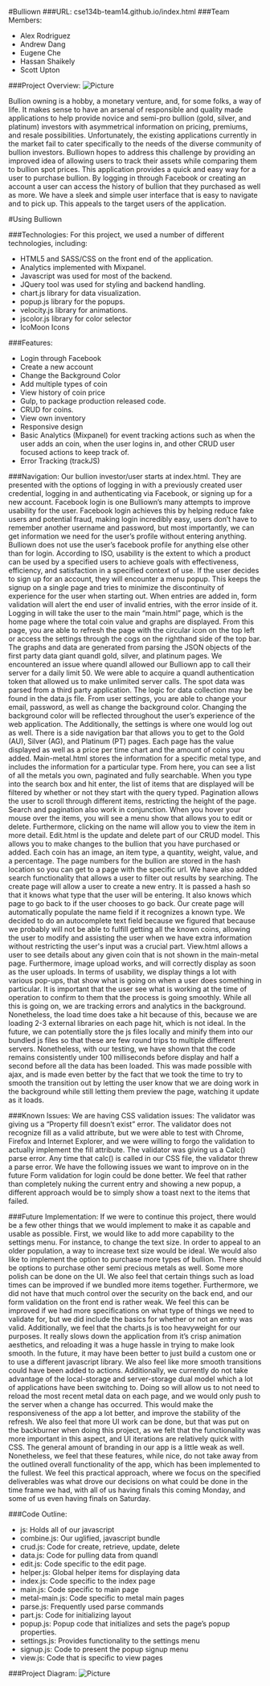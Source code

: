 #Bulliown 
###URL: cse134b-team14.github.io/index.html
###Team Members:
* Alex Rodriguez
* Andrew Dang
* Eugene Che
* Hassan Shaikely
* Scott Upton
 
###Project Overview:
![Picture](https://github.com/cse134b-team14/cse134b-team14.github.io/blob/master/Bulliown.jpg)

Bullion owning is a hobby, a monetary venture, and, for some folks, a way of life. It makes sense to have an arsenal of responsible and quality made applications to help provide novice and semi-pro bullion (gold, silver, and platinum) investors with asymmetrical information on pricing, premiums, and resale possibilities. Unfortunately, the existing applications currently in the market fail to cater specifically to the needs of the diverse community of bullion investors. Bulliown hopes to address this challenge by providing an improved idea of allowing users to track their assets while comparing them to bullion spot prices. This application provides a quick and easy way for a user to purchase bullion. By logging in through Facebook or creating an account a user can access the history of bullion that they purchased as well as more. We have a sleek and simple user interface that is easy to navigate and to pick up. This appeals to the target users of the application.
 
#Using Bulliown
 
###Technologies:
For this project, we used a number of different technologies, including:
* HTML5 and SASS/CSS on the front end of the application.
* Analytics implemented with Mixpanel.
* Javascript was used for most of the backend.
* JQuery tool was used for styling and backend handling.
* chart.js library for data visualization.
* popup.js library for the popups.
* velocity.js library for animations.
* jscolor.js library for color selector
* IcoMoon Icons
 
###Features:
* Login through Facebook
* Create a new account
* Change the Background Color
* Add multiple types of coin
* View history of coin price
* Gulp, to package production released code.
* CRUD for coins.
* View own inventory
* Responsive design
* Basic Analytics (Mixpanel) for event tracking actions such as when the user adds an coin, when the user logins in, and other CRUD user focused actions to keep track of.
* Error Tracking (trackJS)
 
###Navigation:
Our bullion investor/user starts at index.html. They are presented with the options of logging in with a previously created user credential, logging in and authenticating via Facebook, or signing up for a new account. Facebook login is one Bulliown’s many attempts to improve usability for the user. Facebook login achieves this by helping reduce fake users and potential fraud, making login incredibly easy, users don’t have to remember another username and password, but most importantly, we can get information we need for the user’s profile without entering anything. Bulliown does not use the user’s facebook profile for anything else other than for login. According to ISO, usability is the extent to which a product can be used by a specified users to achieve goals with effectiveness, efficiency, and satisfaction in a specified context of use. If the user decides to sign up for an account, they will encounter a menu popup. This keeps the signup on a single page and tries to minimize the discontinuity of experience for the user when starting out. When entries are added in, form validation will alert the end user of invalid entries, with the error inside of it. Logging in will take the user to the main “main.html” page, which is the home page where the total coin value and graphs are displayed. From this page, you are able to refresh the page with the circular icon on the top left or access the settings through the cogs on the righthand side of the top bar. The graphs and data are generated from parsing the JSON objects of the first party data giant quandl gold, silver, and platinum pages. We encountered an issue where quandl allowed our Bulliown app to call their server for a daily limit 50. We were able to acquire a quandl authentication token that allowed us to make unlimited server calls. The spot data was parsed from a third party application. The logic for data collection may be found in the data.js file. From user settings, you are able to change your email, password, as well as change the background color. Changing the background color will be reflected throughout the user’s experience of the web application.  The Additionally, the settings is where one would log out as well. There is a side navigation bar that allows you to get to the Gold (AU), Silver (AG), and Platinum (PT) pages. Each page has the value displayed as well as a price per time chart and the amount of coins you added. Main-metal.html stores the information for a specific metal type, and includes the information for a particular type. From here, you can see a list of all the metals you own, paginated and fully searchable. When you type into the search box and hit enter, the list of items that are displayed will be filtered by whether or not they start with the query typed. Pagination allows the user to scroll through different items, restricting the height of the page. Search and pagination also work in conjunction. When you hover your mouse over the items, you will see a menu show that allows you to edit or delete. Furthermore, clicking on the name will allow you to view the item in more detail. Edit.html is the update and delete part of our CRUD model. This allows you to make changes to the bullion that you have purchased or added. Each coin has an image, an item type, a quantity, weight, value, and a percentage. The page numbers for the bullion are stored in the hash location so you can get to a page with the specific url. We have also added search functionality that allows a user to filter out results by searching. The create page will allow a user to create a new entry. It is passed a hash so that it knows what type that the user will be entering. It also knows which page to go back to if the user chooses to go back. Our create page will automatically populate the name field if it recognizes a known type.  We decided to do an autocomplete text field because we figured that because we probably will not be able to fulfill getting all the known coins, allowing the user to modify and assisting the user when we have extra information without restricting the user's input was a crucial part. View.html allows a user to see details about any given coin that is not shown in the main-metal page. Furthermore, image upload works, and will correctly display as soon as the user uploads. In terms of usability, we display things a lot with various pop-ups, that show what is going on when a user does something in particular. It is important that the user see what is working at the time of operation to confirm to them that the process is going smoothly. While all this is going on, we are tracking errors and analytics in the background. Nonetheless, the load time does take a hit because of this, because we are loading 2-3 external libraries on each page hit, which is not ideal. In the future, we can potentially store the js files locally and minify them into our bundled js files so that these are few round trips to multiple different servers. Nonetheless, with our testing, we have shown that the code remains consistently under 100 milliseconds before display and half a second before all the data has been loaded. This was made possible with ajax, and is made even better by the fact that we took the time to try to smooth the transition out by letting the user know that we are doing work in the background while still letting them preview the page, watching it update as it loads.
 
###Known Issues:
We are having CSS validation issues:
The validator was giving us a “Property fill doesn’t exist” error. The validator does not recognize fill as a valid attribute, but we were able to test with Chrome, Firefox and Internet Explorer, and we were willing to forgo the validation to actually implement the fill attribute.
The validator was giving us a Calc() parse error. Any time that calc() is called in our CSS file, the validator threw a parse error.
We have the following issues we want to improve on in the future
Form validation for login could be done better. We feel that rather than completely nuking the current entry and showing a new popup, a different approach would be to simply show a toast next to the items that failed.
 
###Future Implementation:
If we were to continue this project, there would be a few other things that we would implement to make it as capable and usable as possible. First, we would like to add more capability to the settings menu. For instance, to change the text size. In order to appeal to an older population, a way to increase text size would be ideal. We would also like to implement the option to purchase more types of bullion. There should be options to purchase other semi precious metals as well. Some more polish can be done on the UI. We also feel that certain things such as load times can be improved if we bundled more items together. Furthermore, we did not have that much control over the security on the back end, and our form validation on the front end is rather weak. We feel this can be improved if we had more specifications on what type of things we need to validate for, but we did include the basics for whether or not an entry was valid. Additionally, we feel that the charts.js is too heavyweight for our purposes. It really slows down the application from it’s crisp animation aesthetics, and reloading it was a huge hassle in trying to make look smooth. In the future, it may have been better to just build a custom one or to use a different javascript library. We also feel like more smooth transitions could have been added to actions. Additionally, we currently do not take advantage of the local-storage and server-storage dual model which a lot of applications have been switching to. Doing so will allow us to not need to reload the most recent metal data on each page, and we would only push to the server when a change has occurred. This would make the responsiveness of the app a lot better, and improve the stability of the refresh. We also feel that more UI work can be done, but that was put on the backburner when doing this project, as we felt that the functionality was more important in this aspect, and UI iterations are relatively quick with CSS. The general amount of branding in our app is a little weak as well. Nonetheless, we feel that these features, while nice, do not take away from the outlined overall functionality of the app, which has been implemented to the fullest. We feel this practical approach, where we focus on the specified deliverables was what drove our decisions on what could be done in the time frame we had, with all of us having finals this coming Monday, and some of us even having finals on Saturday.
 
###Code Outline:               
* js:                           Holds all of our javascript
* combine.js:           Our uglified, javascript bundle
* crud.js:              Code for create, retrieve, update, delete
* data.js:              Code for pulling data from quandl
* edit.js:              Code specific to the edit page.
* helper.js:            Global helper items for displaying data
* index.js:             Code specific to the index page
* main.js:              Code specific to main page
* metal-main.js:        Code specific to metal main pages
* parse.js:             Frequently used parse commands
* part.js:                      Code for initializing layout
* popup.js:             Popup code that initializes and sets the page’s popup properties.
* settings.js:          Provides functionality to the settings menu
* signup.js:            Code to present the popup signup menu
* view.js:              Code that is specific to view pages

###Project Diagram:
![Picture](https://github.com/cse134b-team14/cse134b-team14.github.io/blob/master/Chart.jpg)

